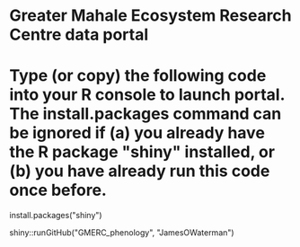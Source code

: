 # Greater Mahale Ecosystem Research Centre data portal

# Type (or copy) the following code into your R console to launch portal. The install.packages command can be ignored if (a) you already have the R package "shiny" installed, or (b) you have already run this code once before.

install.packages("shiny")

shiny::runGitHub("GMERC_phenology", "JamesOWaterman")
